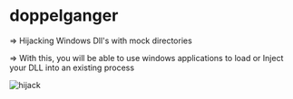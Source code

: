 # doppelganger
=> Hijacking Windows Dll's with mock directories

=> With this, you will be able to use windows applications to load or Inject your DLL into an existing process

![hijack](https://user-images.githubusercontent.com/90875279/133703997-d84c32d9-ca42-42a2-91d5-07b703566b4e.PNG)
